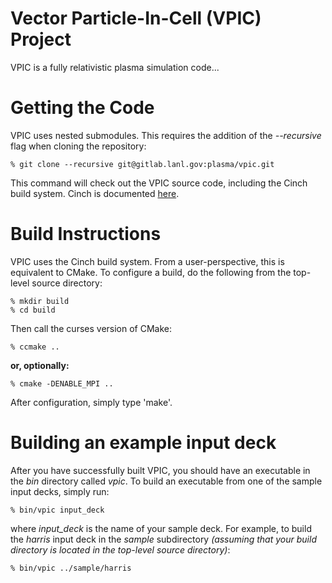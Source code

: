 # Vector Particle-In-Cell (VPIC) Project

VPIC is a fully relativistic plasma simulation code...

# Getting the Code

VPIC uses nested submodules.  This requires the addition of the *--recursive*
flag when cloning the repository:

```
% git clone --recursive git@gitlab.lanl.gov:plasma/vpic.git
```

This command will check out the VPIC source code, including the Cinch
build system.  Cinch is documented
[here](http://gitlab.lanl.gov/ngc-utils/cinch).

# Build Instructions

VPIC uses the Cinch build system.  From a user-perspective, this is
equivalent to CMake.  To configure a build, do the following from
the top-level source directory:
  
```
% mkdir build
% cd build
```

Then call the curses version of CMake:

```
% ccmake ..
```

**or, optionally:**

```
% cmake -DENABLE_MPI ..
```

After configuration, simply type 'make'.

# Building an example input deck

After you have successfully built VPIC, you should have an executable in
the *bin* directory called *vpic*.  To build an executable from one of
the sample input decks, simply run:

```
% bin/vpic input_deck
```

where *input_deck* is the name of your sample deck.  For example, to build
the *harris* input deck in the *sample* subdirectory
*(assuming that your build directory is located in the top-level
source directory)*:

```
% bin/vpic ../sample/harris
```

